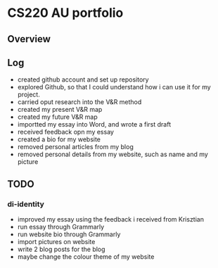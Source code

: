 # CS220 AU portfolio
## Overview 
## Log 
- created github account and set up repository 
- explored Github, so that I could understand how i can use it for my project. 
- carried oput research into the V&R method 
- created my present V&R map 
- created my future V&R map 
- importted my essay into Word, and wrote a first draft
- received feedback opn my essay 
- created a bio for my website
- removed personal articles from my blog 
- removed personal details from my website, such as name and my picture



## TODO 
### di-identity 
- improved my essay using the feedback i received from Krisztian
- run essay through Grammarly 
- run website bio through Grammarly 
-  import pictures on website 
-  write 2 blog posts for the blog 
-  maybe change the colour theme of my website 

